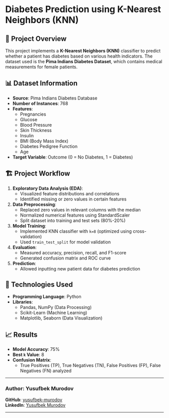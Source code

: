 # Diabetes Prediction using K-Nearest Neighbors (KNN)

## 📌 Project Overview
This project implements a **K-Nearest Neighbors (KNN)** classifier to predict whether a patient has diabetes based on various health indicators. The dataset used is the **Pima Indians Diabetes Dataset**, which contains medical measurements for female patients.

## 📊 Dataset Information
- **Source**: Pima Indians Diabetes Database
- **Number of Instances**: 768
- **Features**:
  - Pregnancies
  - Glucose
  - Blood Pressure
  - Skin Thickness
  - Insulin
  - BMI (Body Mass Index)
  - Diabetes Pedigree Function
  - Age
- **Target Variable**: Outcome (0 = No Diabetes, 1 = Diabetes)

## 🏗️ Project Workflow
1. **Exploratory Data Analysis (EDA)**:
   - Visualized feature distributions and correlations
   - Identified missing or zero values in certain features
2. **Data Preprocessing**:
   - Replaced zero values in relevant columns with the median
   - Normalized numerical features using StandardScaler
   - Split dataset into training and test sets (80%-20%)
3. **Model Training**:
   - Implemented KNN classifier with `k=8` (optimized using cross-validation)
   - Used `train_test_split` for model validation
4. **Evaluation**:
   - Measured accuracy, precision, recall, and F1-score
   - Generated confusion matrix and ROC curve
5. **Prediction**:
   - Allowed inputting new patient data for diabetes prediction

## 🚀 Technologies Used
- **Programming Language**: Python
- **Libraries**:
  - Pandas, NumPy (Data Processing)
  - Scikit-Learn (Machine Learning)
  - Matplotlib, Seaborn (Data Visualization)

## 📈 Results
- **Model Accuracy**: 75%
- **Best `k` Value**: 8
- **Confusion Matrix**:
  - True Positives (TP), True Negatives (TN), False Positives (FP), False Negatives (FN) analyzed

---
### **Author:** Yusufbek Murodov  
**GitHub**: [yusufbek-murodov](https://github.com/yusufbek-murodov)  
**LinkedIn**: [Yusufbek Murodov](https://www.linkedin.com/in/yusufbek-murodov-b16103266/)  

---
